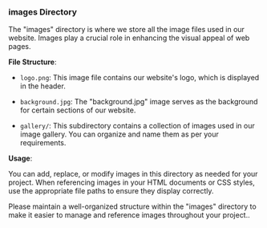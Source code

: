 ### images Directory

The "images" directory is where we store all the image files used in our website. Images play a crucial role in enhancing the visual appeal of web pages.

**File Structure**:

- `logo.png`: This image file contains our website's logo, which is displayed in the header.

- `background.jpg`: The "background.jpg" image serves as the background for certain sections of our website.

- `gallery/`: This subdirectory contains a collection of images used in our image gallery. You can organize and name them as per your requirements.

**Usage**:

You can add, replace, or modify images in this directory as needed for your project. When referencing images in your HTML documents or CSS styles, use the appropriate file paths to ensure they display correctly.

Please maintain a well-organized structure within the "images" directory to make it easier to manage and reference images throughout your project..